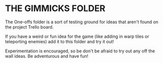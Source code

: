 # THE GIMMICKS FOLDER

The One-offs folder is a sort of testing ground for ideas that aren't found on the project Trello board.

If you have a weird or fun idea for the game (like adding in warp tiles or teleporting enemies) add it to this folder and try it out!

Experimentation is encouraged, so be don't be afraid to try out any off the wall ideas. Be adventurous and have fun!
